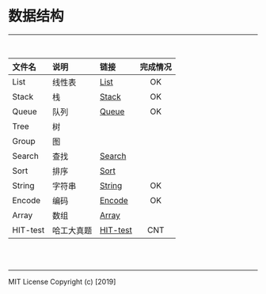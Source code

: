 ﻿# 数据结构

-----

<br>

|文件名|说明|链接|完成情况
|:------|:----|:----|:-------:|
List|线性表|[List](/List)|OK
Stack|栈|[Stack](/Stack)|OK
Queue|队列|[Queue](/Queue)|OK
Tree|树
Group|图
Search|查找|[Search](/Search)
Sort|排序|[Sort](/Sort)|
String|字符串|[String](/String)|OK
Encode|编码|[Encode](/Encode)|OK
Array|数组|[Array](/Array)|
HIT-test|哈工大真题|[HIT-test](/HIT-test)|CNT

<br>
<br>

----

MIT License
Copyright (c) [2019]

